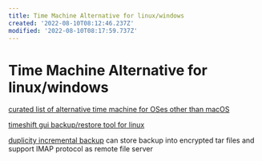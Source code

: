 ```yaml
---
title: Time Machine Alternative for linux/windows
created: '2022-08-10T08:12:46.237Z'
modified: '2022-08-10T08:17:59.737Z'
---
```


# Time Machine Alternative for linux/windows

[curated list of alternative time machine for OSes other than macOS](https://alternativeto.net/software/time-machine/?platform=linux&p=2)

[timeshift gui backup/restore tool for linux](https://alternativeto.net/software/timeshift/about/)

[duplicity incremental backup](https://duplicity.gitlab.io/) can store backup into encrypted tar files and support IMAP protocol as remote file server


